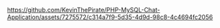 

https://github.com/KevinThePirate/PHP-MySQL-Chat-Application/assets/7275572/c314a7f9-5d35-4d9d-98c8-4c4694fc2056


